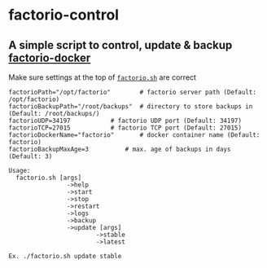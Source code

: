 # factorio-control
## A simple script to control, update & backup [factorio-docker](https://github.com/factoriotools/factorio-docker)

Make sure settings at the top of [`factorio.sh`](factorio.sh) are correct
```
factorioPath="/opt/factorio"		# factorio server path (Default: /opt/factorio)
factorioBackupPath="/root/backups"	# directory to store backups in (Default: /root/backups/)
factorioUDP=34197			# factorio UDP port (Default: 34197)
factorioTCP=27015			# factorio TCP port (Default: 27015)
factorioDockerName="factorio"		# docker container name (Default: factorio)
factorioBackupMaxAge=3			# max. age of backups in days (Default: 3)
```

```
Usage:
  factorio.sh [args]
                ->help
                ->start
                ->stop
                ->restart
                ->logs
                ->backup
                ->update [args]
                        ->stable
                        ->latest

Ex. ./factorio.sh update stable
```
